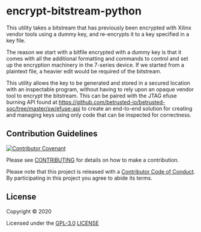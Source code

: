 # encrypt-bitstream-python

This utility takes a bitstream that has previously been encrypted with
Xilinx vendor tools using a dummy key, and re-encrypts it to a key
specified in a key file.

The reason we start with a bitfile encrypted with a dummy key is that
it comes with all the additional formatting and commands to control
and set up the encryption machinery in the 7-series device. If we
started from a plaintext file, a heavier edit would be required of the
bitstream.

This utility allows the key to be generated and stored in a secured
location with an inspectable program, without having to rely upon
an opaque vendor tool to encrypt the bitstream. This can be paired
with the JTAG efuse burning API found at
https://github.com/betrusted-io/betrusted-soc/tree/master/sw/efuse-api
to create an end-to-end solution for creating and managing keys using
only code that can be inspected for correctness.

## Contribution Guidelines

[![Contributor Covenant](https://img.shields.io/badge/Contributor%20Covenant-v2.0%20adopted-ff69b4.svg)](CODE_OF_CONDUCT.md)

Please see [CONTRIBUTING](CONTRIBUTING.md) for details on
how to make a contribution.

Please note that this project is released with a
[Contributor Code of Conduct](CODE_OF_CONDUCT.md).
By participating in this project you agree to abide its terms.

## License

Copyright © 2020

Licensed under the [GPL-3.0](https://opensource.org/licenses/GPL-3.0) [LICENSE](LICENSE)
